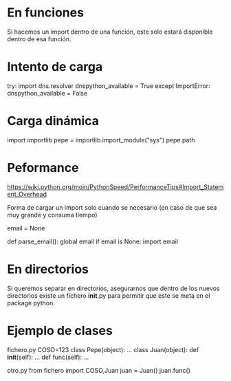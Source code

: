 # En funciones
Si hacemos un import dentro de una función, este solo estará disponible dentro de esa función.

# Intento de carga
try:
    import dns.resolver
    dnspython_available = True
except ImportError:
    dnspython_available = False

# Carga dinámica
import importlib
pepe = importlib.import_module("sys")
pepe.path


# Peformance
https://wiki.python.org/moin/PythonSpeed/PerformanceTips#Import_Statement_Overhead

Forma de cargar un import solo cuando se necesario (en caso de que sea muy grande y consuma tiempo)

email = None

def parse_email():
    global email
    if email is None:
        import email

# En directorios
Si queremos separar en directorios, asegurarnos que dentro de los nuevos directorios existe un fichero __init__.py para permitir que este se meta en el package python.

# Ejemplo de clases
fichero.py
COSO=123
class Pepe(object):
  ...
class Juan(object):
  def __init__(self):
    ...
  def func(self):
    ...


otro.py
from fichero import COSO,Juan
juan = Juan()
juan.func()

